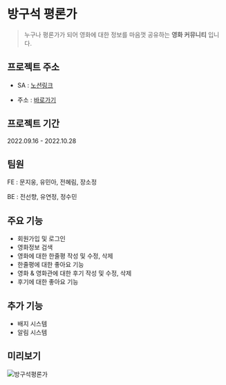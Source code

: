 # 방구석 평론가

> 누구나 평론가가 되어 영화에 대한 정보를 마음껏 공유하는 **영화 커뮤니티** 입니다.

## 프로젝트 주소

- SA : [노션링크](https://www.notion.so/woongsnote/aacf5be13a1242b29f4e3d215f0f516f)

- 주소 : [바로가기](http://moviereviewroom.s3-website.ap-northeast-2.amazonaws.com/)

## 프로젝트 기간

2022.09.16 - 2022.10.28

## 팀원

FE : 문지웅, 유민아, 전혜림, 장소정

BE : 전선향, 유연정, 정수민

## 주요 기능

- 회원가입 및 로그인
- 영화정보 검색
- 영화에 대한 한줄평 작성 및 수정, 삭제
- 한줄평에 대한 좋아요 기능
- 영화 & 영화관에 대한 후기 작성 및 수정, 삭제
- 후기에 대한 좋아요 기능

## 추가 기능

- 배지 시스템
- 알림 시스템

## 미리보기

![방구석평론가](https://user-images.githubusercontent.com/83802168/194562175-ebba120e-5cd7-4620-8e30-966bcf364a34.png)
